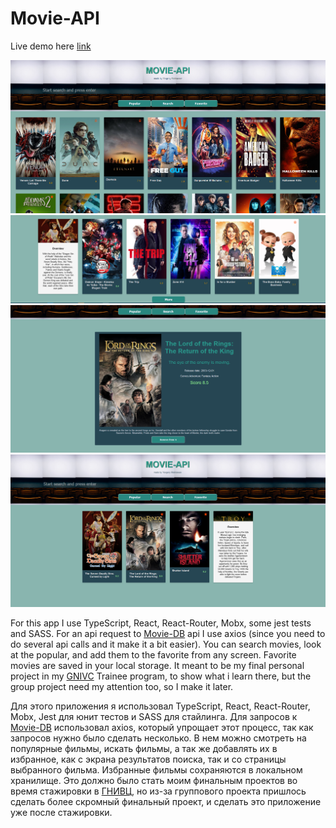 # Movie-API

Live demo here [link](https://boring-archimedes-34337d.netlify.app/)

![popular](src/style/readme/popular.png)
![more](src/style/readme/more.png)
![single-movie](src/style/readme/movie-screen.png)
![favorite](src/style/readme/favorite.png)

For this app I use TypeScript, React, React-Router, Mobx, some jest tests and SASS. For an api request to [Movie-DB](https://www.themoviedb.org/) api I use axios (since you need to do several api calls and it make it a bit easier). You can search movies, look at the popular, and add them to the favorite from any screen. Favorite movies are saved in your local storage. It meant to be my final personal project in my [GNIVC](https://gnivc.ru/) Trainee program, to show what i learn there, but the group project need my attention too, so I make it later.

Для этого приложения я использовал TypeScript, React, React-Router, Mobx, Jest для юнит тестов и SASS для стайлинга. Для запросов к [Movie-DB](https://www.themoviedb.org/) использовал axios, который упрощает этот процесс, так как запросов нужно было сделать несколько. В нем можно смотреть на популярные фильмы, искать фильмы, а так же добавлять их в избранное, как с экрана результатов поиска, так и со страницы выбранного фильма. Избранные фильмы сохраняются в локальном хранилище. Это должно было стать моим финальным проектов во время стажировки в [ГНИВЦ](https://gnivc.ru/), но из-за группового проекта пришлось сделать более скромный финальный проект, и сделать это приложение уже после стажировки.